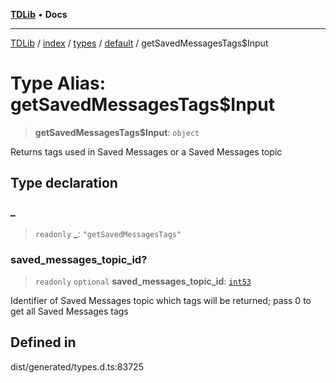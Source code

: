 [**TDLib**](../../../../../../README.md) • **Docs**

***

[TDLib](../../../../../../modules.md) / [index](../../../../../README.md) / [types](../../../README.md) / [default](../README.md) / getSavedMessagesTags$Input

# Type Alias: getSavedMessagesTags$Input

> **getSavedMessagesTags$Input**: `object`

Returns tags used in Saved Messages or a Saved Messages topic

## Type declaration

### \_

> `readonly` **\_**: `"getSavedMessagesTags"`

### saved\_messages\_topic\_id?

> `readonly` `optional` **saved\_messages\_topic\_id**: [`int53`](int53.md)

Identifier of Saved Messages topic which tags will be returned; pass 0 to get all Saved Messages tags

## Defined in

dist/generated/types.d.ts:83725
